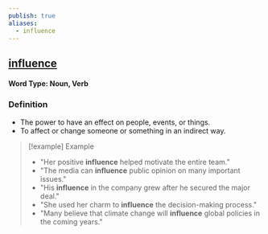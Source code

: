 ```yaml
---
publish: true
aliases:
  - influence
---
```


## [influence](https://dictionary.cambridge.org/dictionary/english/influence)
#### Word Type: Noun, Verb

### Definition
- The power to have an effect on people, events, or things.  
- To affect or change someone or something in an indirect way.

> [!example] Example
> 
> - "Her positive **influence** helped motivate the entire team."
> - "The media can **influence** public opinion on many important issues."
> - "His **influence** in the company grew after he secured the major deal."
> - "She used her charm to **influence** the decision-making process."
> - "Many believe that climate change will **influence** global policies in the coming years."
